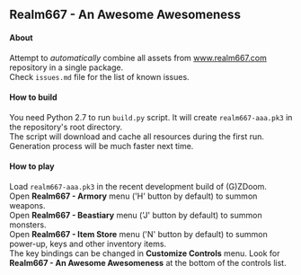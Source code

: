 ## Realm667 - An Awesome Awesomeness

#### About

Attempt to _automatically_ combine all assets from www.realm667.com repository in a single package.  
Check `issues.md` file for the list of known issues.

#### How to build

You need Python 2.7 to run `build.py` script. It will create `realm667-aaa.pk3` in the repository's root directory.  
The script will download and cache all resources during the first run. Generation process will be much faster next time.

#### How to play

Load `realm667-aaa.pk3` in the recent development build of (G)ZDoom.  
Open **Realm667 - Armory** menu ('H' button by default) to summon weapons.  
Open **Realm667 - Beastiary** menu ('J' button by default) to summon monsters.  
Open **Realm667 - Item Store** menu ('N' button by default) to summon power-up, keys and other inventory items.  
The key bindings can be changed in **Customize Controls** menu. Look for **Realm667 - An Awesome Awesomeness** at the bottom of the controls list.
